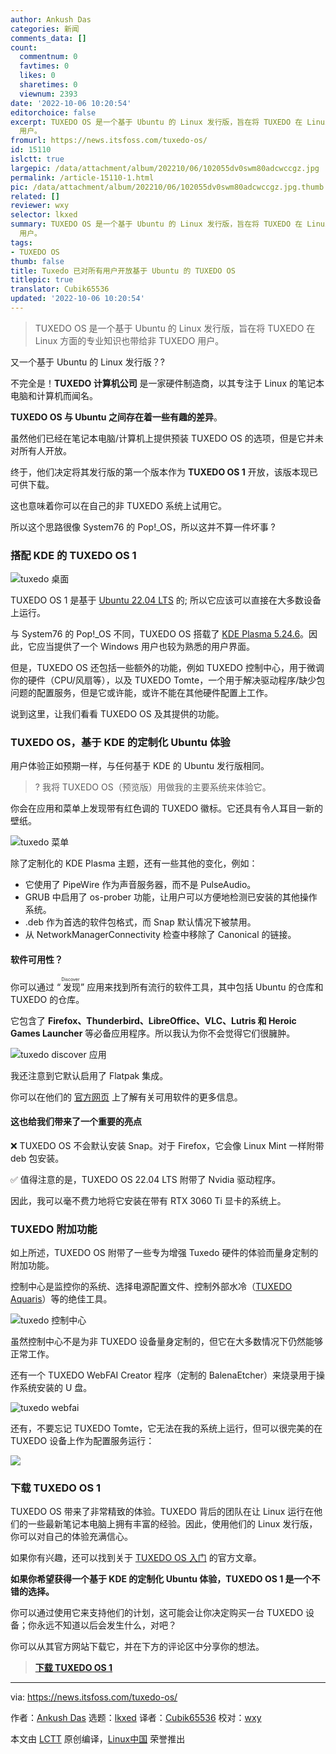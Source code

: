 ```yaml
---
author: Ankush Das
categories: 新闻
comments_data: []
count:
  commentnum: 0
  favtimes: 0
  likes: 0
  sharetimes: 0
  viewnum: 2393
date: '2022-10-06 10:20:54'
editorchoice: false
excerpt: TUXEDO OS 是一个基于 Ubuntu 的 Linux 发行版，旨在将 TUXEDO 在 Linux 方面的专业知识也带给非 TUXEDO
  用户。
fromurl: https://news.itsfoss.com/tuxedo-os/
id: 15110
islctt: true
largepic: /data/attachment/album/202210/06/102055dv0swm80adcwccgz.jpg
permalink: /article-15110-1.html
pic: /data/attachment/album/202210/06/102055dv0swm80adcwccgz.jpg.thumb.jpg
related: []
reviewer: wxy
selector: lkxed
summary: TUXEDO OS 是一个基于 Ubuntu 的 Linux 发行版，旨在将 TUXEDO 在 Linux 方面的专业知识也带给非 TUXEDO
  用户。
tags:
- TUXEDO OS
thumb: false
title: Tuxedo 已对所有用户开放基于 Ubuntu 的 TUXEDO OS
titlepic: true
translator: Cubik65536
updated: '2022-10-06 10:20:54'
---
```



> 
> TUXEDO OS 是一个基于 Ubuntu 的 Linux 发行版，旨在将 TUXEDO 在 Linux 方面的专业知识也带给非 TUXEDO 用户。
> 
> 
> 


又一个基于 Ubuntu 的 Linux 发行版？?


不完全是！**TUXEDO 计算机公司** 是一家硬件制造商，以其专注于 Linux 的笔记本电脑和计算机而闻名。


**TUXEDO OS 与 Ubuntu 之间存在着一些有趣的差异**。


虽然他们已经在笔记本电脑/计算机上提供预装 TUXEDO OS 的选项，但是它并未对所有人开放。


终于，他们决定将其发行版的第一个版本作为 **TUXEDO OS 1** 开放，该版本现已可供下载。


这也意味着你可以在自己的非 TUXEDO 系统上试用它。


所以这个思路很像 System76 的 Pop!\_OS，所以这并不算一件坏事 ?


### 搭配 KDE 的 TUXEDO OS 1


![tuxedo 桌面](/data/attachment/album/202210/06/102055dv0swm80adcwccgz.jpg)


TUXEDO OS 1 是基于 [Ubuntu 22.04 LTS](https://news.itsfoss.com/ubuntu-22-04-release/) 的; 所以它应该可以直接在大多数设备上运行。


与 System76 的 Pop!\_OS 不同，TUXEDO OS 搭载了 [KDE Plasma 5.24.6](https://news.itsfoss.com/kde-plasma-5-24-lts-release/)。因此，它应当提供了一个 Windows 用户也较为熟悉的用户界面。


但是，TUXEDO OS 还包括一些额外的功能，例如 TUXEDO 控制中心，用于微调你的硬件（CPU/风扇等），以及 TUXEDO Tomte，一个用于解决驱动程序/缺少包问题的配置服务，但是它或许能，或许不能在其他硬件配置上工作。


说到这里，让我们看看 TUXEDO OS 及其提供的功能。


### TUXEDO OS，基于 KDE 的定制化 Ubuntu 体验


用户体验正如预期一样，与任何基于 KDE 的 Ubuntu 发行版相同。



> 
> ? 我将 TUXEDO OS（预览版）用做我的主要系统来体验它。
> 
> 
> 


你会在应用和菜单上发现带有红色调的 TUXEDO 徽标。它还具有令人耳目一新的壁纸。


![tuxedo 菜单](/data/attachment/album/202210/06/102056saar1k1rkv1vumeu.png)


除了定制化的 KDE Plasma 主题，还有一些其他的变化，例如：


* 它使用了 PipeWire 作为声音服务器，而不是 PulseAudio。
* GRUB 中启用了 os-prober 功能，让用户可以方便地检测已安装的其他操作系统。
* .deb 作为首选的软件包格式，而 Snap 默认情况下被禁用。
* 从 NetworkManagerConnectivity 检查中移除了 Canonical 的链接。


#### 软件可用性？


你可以通过 “<ruby> 发现 <rt>  Discover </rt></ruby>” 应用来找到所有流行的软件工具，其中包括 Ubuntu 的仓库和 TUXEDO 的仓库。


它包含了 **Firefox、Thunderbird、LibreOffice、VLC、Lutris 和 Heroic Games Launcher** 等必备应用程序。所以我认为你不会觉得它们很臃肿。


![tuxedo discover 应用](/data/attachment/album/202210/06/102057qjjf11thfaqahbvj.png)


我还注意到它默认启用了 Flatpak 集成。


你可以在他们的 [官方网页](https://www.tuxedocomputers.com/en/Featured-KDEs-outstanding-applications-and-tools.tuxedo) 上了解有关可用软件的更多信息。


#### 这也给我们带来了一个重要的亮点


❌ TUXEDO OS 不会默认安装 Snap。对于 Firefox，它会像 Linux Mint 一样附带 deb 包安装。


✅ 值得注意的是，TUXEDO OS 22.04 LTS 附带了 Nvidia 驱动程序。


因此，我可以毫不费力地将它安装在带有 RTX 3060 Ti 显卡的系统上。


### TUXEDO 附加功能


如上所述，TUXEDO OS 附带了一些专为增强 Tuxedo 硬件的体验而量身定制的附加功能。


控制中心是监控你的系统、选择电源配置文件、控制外部水冷（[TUXEDO Aquaris](https://www.tuxedocomputers.com/en/TUXEDO-Aquaris.tuxedo)）等的绝佳工具。


![tuxedo 控制中心](/data/attachment/album/202210/06/102058p34kks44tz81upta.png)


虽然控制中心不是为非 TUXEDO 设备量身定制的，但它在大多数情况下仍然能够正常工作。


还有一个 TUXEDO WebFAI Creator 程序（定制的 BalenaEtcher）来烧录用于操作系统安装的 U 盘。


![tuxedo webfai](/data/attachment/album/202210/06/102059toukrf5fcejszqe4.jpg)


还有，不要忘记 TUXEDO Tomte，它无法在我的系统上运行，但可以很完美的在 TUXEDO 设备上作为配置服务运行：


![](/data/attachment/album/202210/06/102100n3z3jy7l83do0ex3.jpg)


### 下载 TUXEDO OS 1


TUXEDO OS 带来了非常精致的体验。TUXEDO 背后的团队在让 Linux 运行在他们的一些最新笔记本电脑上拥有丰富的经验。因此，使用他们的 Linux 发行版，你可以对自己的体验充满信心。


如果你有兴趣，还可以找到关于 [TUXEDO OS 入门](https://www.tuxedocomputers.com/en/First-Steps-with-TUXEDO-OS.tuxedo) 的官方文章。


**如果你希望获得一个基于 KDE 的定制化 Ubuntu 体验，TUXEDO OS 1 是一个不错的选择。**


你可以通过使用它来支持他们的计划，这可能会让你决定购买一台 TUXEDO 设备；你永远不知道以后会发生什么，对吧？


你可以从其官方网站下载它，并在下方的评论区中分享你的想法。



> 
> **[下载 TUXEDO OS 1](https://www.tuxedocomputers.com/os)**
> 
> 
> 




---


via: <https://news.itsfoss.com/tuxedo-os/>


作者：[Ankush Das](https://news.itsfoss.com/author/ankush/) 选题：[lkxed](https://github.com/lkxed) 译者：[Cubik65536](https://github.com/Cubik65536) 校对：[wxy](https://github.com/wxy)


本文由 [LCTT](https://github.com/LCTT/TranslateProject) 原创编译，[Linux中国](https://linux.cn/) 荣誉推出